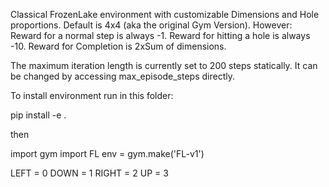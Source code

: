Classical FrozenLake environment with customizable Dimensions and Hole proportions. Default is 4x4 (aka the original Gym Version).
However: Reward for a normal step is always -1. Reward for hitting a hole is always -10. Reward for Completion is 2xSum of dimensions.

The maximum iteration length is currently set to 200 steps statically. It can be changed by accessing max_episode_steps 
directly.


To install environment run in this folder:

pip install -e .

then 

import gym
import FL
env = gym.make('FL-v1')

LEFT = 0
DOWN = 1
RIGHT = 2
UP = 3